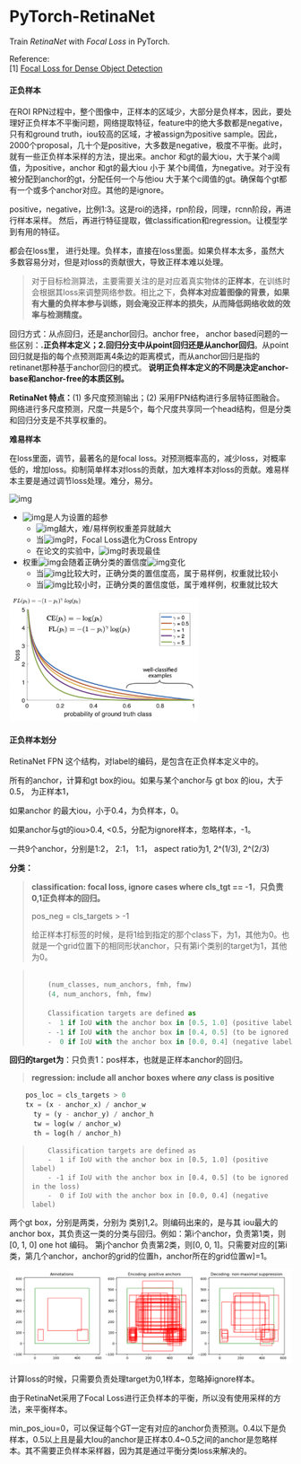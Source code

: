 # PyTorch-RetinaNet
Train _RetinaNet_ with _Focal Loss_ in PyTorch.

Reference:  
[1] [Focal Loss for Dense Object Detection](https://arxiv.org/abs/1708.02002)  

#### **正负样本**

在ROI RPN过程中，整个图像中，正样本的区域少，大部分是负样本，因此，要处理好正负样本不平衡问题，网络提取特征，feature中的绝大多数都是negative，只有和ground truth，iou较高的区域，才被assign为positive sample。因此，2000个proposal，几十个是positive，大多数是negative，极度不平衡。此时，就有一些正负样本采样的方法，提出来。anchor 和gt的最大iou，大于某个a阈值，为positive，anchor 和gt的最大iou 小于 某个b阈值，为negative。对于没有被分配到anchor的gt，分配任何一个与他iou 大于某个c阈值的gt。确保每个gt都有一个或多个anchor对应。其他的是ignore。

positive，negative，比例1:3。这是roi的选择，rpn阶段，同理，rcnn阶段，再进行样本采样。 然后，再进行特征提取，做classification和regression。让模型学到有用的特征。

都会在loss里， 进行处理。负样本，直接在loss里面。如果负样本太多，虽然大多数容易分对，但是对loss的贡献很大，导致正样本难以处理。

> 对于目标检测算法，主要需要关注的是对应着真实物体的**正样本**，在训练时会根据其loss来调整网络参数。相比之下，**负样本对应着图像的背景，如果有大量的负样本参与训练，则会淹没正样本的损失，从而降低网络收敛的效率与检测精度。**



回归方式：从点回归，还是anchor回归。anchor free， anchor based问题的一些区别：**.正负样本定义；2.回归分支中从point回归还是从anchor回归**。从point回归就是指的每个点预测距离4条边的距离模式，而从anchor回归是指的retinanet那种基于anchor回归的模式。  **说明正负样本定义的不同是决定anchor-base和anchor-free的本质区别。**



**RetinaNet 特点：**(1) 多尺度预测输出；(2) 采用FPN结构进行多层特征图融合。 网络进行多尺度预测，尺度一共是5个，每个尺度共享同一个head结构，但是分类和回归分支是不共享权重的。



**难易样本**

在loss里面，调节，最著名的是focal loss。对预测概率高的，减少loss，对概率低的，增加loss。抑制简单样本对loss的贡献，加大难样本对loss的贡献。难易样本主要是通过调节loss处理。难分，易分。

![img](https://cdn.nlark.com/yuque/__latex/4ba7cddb8ce68ab6d501851d326376a3.svg#card=math&code=FL%28p_t%29%20%3D%20-%20%5Calpha_t%20%5C%20%281%20-%20p_t%29%5E%5Cgamma%20%5C%20log%28p_t%29&height=20&width=226)

- ![img](https://cdn.nlark.com/yuque/__latex/ae539dfcc999c28e25a0f3ae65c1de79.svg#card=math&code=%5Cgamma&height=16&width=8)是人为设置的超参
  - ![img](https://cdn.nlark.com/yuque/__latex/ae539dfcc999c28e25a0f3ae65c1de79.svg#card=math&code=%5Cgamma&height=16&width=8)越大，难/易样例权重差异就越大
  - 当![img](https://cdn.nlark.com/yuque/__latex/dabe5e8b1a99648f7dc9ae35e4c3b32e.svg#card=math&code=%5Cgamma%20%3D%200&height=19&width=40)时，Focal Loss退化为Cross Entropy
  - 在论文的实验中，![img](https://cdn.nlark.com/yuque/__latex/0179f5caad1b6e67b27e9a4eaae8304a.svg#card=math&code=%5Cgamma%20%3D%202&height=19&width=40)时表现最佳
- 权重![img](https://cdn.nlark.com/yuque/__latex/5beb6e40107f5dba5506f53f73c8f2f8.svg#card=math&code=%281-p_t%29%5E%5Cgamma&height=20&width=64)会随着正确分类的置信度![img](https://cdn.nlark.com/yuque/__latex/011f9f40084dbe619093c6799fd364ca.svg#card=math&code=p_t&height=14&width=15)变化
  - 当![img](https://cdn.nlark.com/yuque/__latex/011f9f40084dbe619093c6799fd364ca.svg#card=math&code=p_t&height=14&width=15)比较大时，正确分类的置信度高，属于易样例，权重就比较小
  - 当![img](https://cdn.nlark.com/yuque/__latex/011f9f40084dbe619093c6799fd364ca.svg#card=math&code=p_t&height=14&width=15)比较小时，正确分类的置信度低，属于难样例，权重就比较大

<img src="image-20210819200019351.png" alt="image-20210819200019351" style="zoom: 33%;" />



#### 正负样本划分

RetinaNet FPN 这个结构，对label的编码，是包含在正负样本定义中的。

所有的anchor，计算和gt box的iou。如果与某个anchor与 gt box 的iou，大于0.5， 为正样本1，

如果anchor 的最大iou，小于0.4，为负样本，0。

如果anchor与gt的iou>0.4, <0.5，分配为ignore样本，忽略样本，-1。

一共9个anchor，分别是1:2， 2:1， 1:1， aspect ratio为1,  2^(1/3), 2^(2/3)

**分类：**

> **classification: focal loss, ignore cases where cls_tgt == -1**，**只负责0,1正负样本的回归。**
>
> pos_neg = cls_targets > -1
>
> 给正样本打标签的时候，是将1给到指定的那个class下，为1，其他为0。也就是一个grid位置下的相同形状anchor，只有第i个类别的target为1，其他为0。

> ```python
> 	
>     (num_classes, num_anchors, fmh, fmw)
>     (4, num_anchors, fmh, fmw)
>     
>     Classification targets are defined as
>     -  1 if IoU with the anchor box in [0.5, 1.0] (positive label)
>     - -1 if IoU with the anchor box in [0.4, 0.5] (to be ignored in the loss)
>     -  0 if IoU with the anchor box in [0.0, 0.4] (negative label)
> ```



**回归的target为**：只负责1：pos样本，也就是正样本anchor的回归。

> **regression: include all anchor boxes where *any* class is positive**

```python
    pos_loc = cls_targets > 0  
    tx = (x - anchor_x) / anchor_w
      ty = (y - anchor_y) / anchor_h
      tw = log(w / anchor_w)
      th = log(h / anchor_h)
```

>         Classification targets are defined as
>         -  1 if IoU with the anchor box in [0.5, 1.0] (positive label)
>         - -1 if IoU with the anchor box in [0.4, 0.5] (to be ignored in the loss)
>         -  0 if IoU with the anchor box in [0.0, 0.4] (negative label)

两个gt box，分别是两类，分别为 类别1,2。则编码出来的，是与其 iou最大的anchor box，其负责这一类的分类与回归。例如：第i个anchor，负责第1类，则[0, 1, 0] one hot 编码。 第j个anchor 负责第2类，则[0, 0, 1]。只需要对应的[第i类，第几个anchor，anchor的grid的位置h，anchor所在的grid位置w]=1。

![Figure_1](Figure_1.png)

计算loss的时候，只需要负责处理target为0,1样本，忽略掉ignore样本。

由于RetinaNet采用了Focal Loss进行正负样本的平衡，所以没有使用采样的方法，来平衡样本。

min_pos_iou=0，可以保证每个GT一定有对应的anchor负责预测。0.4以下是负样本，0.5以上且是最大Iou的anchor是正样本0.4~0.5之间的anchor是忽略样本。其不需要正负样本采样器，因为其是通过平衡分类loss来解决的。
